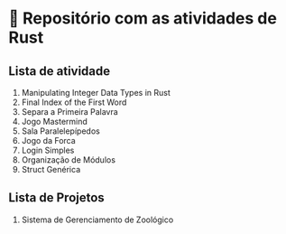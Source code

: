 # 🦀 Repositório com as atividades de Rust 

## Lista de atividade
1. Manipulating Integer Data Types in Rust
2. Final Index of the First Word
3. Separa a Primeira Palavra
4. Jogo Mastermind
5. Sala Paralelepípedos
6. Jogo da Forca
7. Login Simples
8. Organização de Módulos
9. Struct Genérica

## Lista de Projetos
1. Sistema de Gerenciamento de Zoológico
